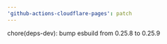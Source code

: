 ```yaml
---
'github-actions-cloudflare-pages': patch
---
```


chore(deps-dev): bump esbuild from 0.25.8 to 0.25.9
